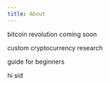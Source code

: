 ```yaml
---
title: About
---
```


bitcoin revolution coming soon

custom cryptocurrency research

guide for beginners

hi sid
